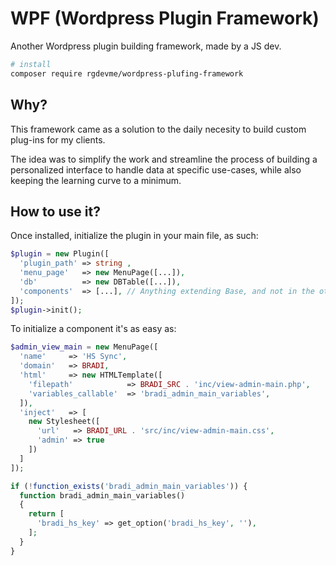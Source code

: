 # WPF (Wordpress Plugin Framework)
Another Wordpress plugin building framework, made by a JS dev.

```bash
# install
composer require rgdevme/wordpress-plufing-framework
```

## Why?
This framework came as a solution to the daily necesity to build custom plug-ins for my clients.

The idea was to simplify the work and streamline the process of building a personalized interface to handle data at specific use-cases, while also keeping the learning curve to a minimum.

## How to use it?
Once installed, initialize the plugin in your main file, as such:

```php
$plugin = new Plugin([
  'plugin_path' => string ,
  'menu_page'   => new MenuPage([...]),
  'db'          => new DBTable([...]),
  'components'  => [...], // Anything extending Base, and not in the other props. 
]);
$plugin->init();
``` 

To initialize a component it's as easy as:
```php
$admin_view_main = new MenuPage([
  'name'     => 'HS Sync',
  'domain'   => BRADI,
  'html'     => new HTMLTemplate([
    'filepath'            => BRADI_SRC . 'inc/view-admin-main.php',
    'variables_callable'  => 'bradi_admin_main_variables',
  ]),
  'inject'   => [
    new Stylesheet([
      'url'   => BRADI_URL . 'src/inc/view-admin-main.css',
      'admin' => true
    ])
  ]
]);

if (!function_exists('bradi_admin_main_variables')) {
  function bradi_admin_main_variables()
  {
    return [
      'bradi_hs_key' => get_option('bradi_hs_key', ''),
    ];
  }
}
```